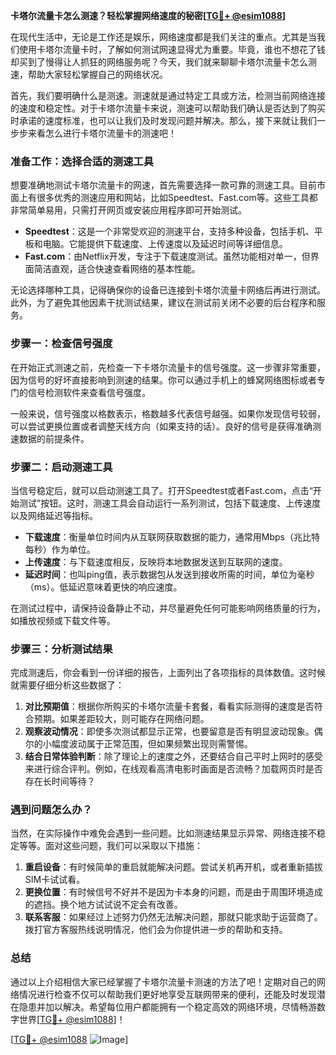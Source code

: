 **卡塔尔流量卡怎么测速？轻松掌握网络速度的秘密[[TG💪+ @esim1088](https://t.me/s/esim1088)]**

在现代生活中，无论是工作还是娱乐，网络速度都是我们关注的重点。尤其是当我们使用卡塔尔流量卡时，了解如何测试网速显得尤为重要。毕竟，谁也不想花了钱却买到了慢得让人抓狂的网络服务呢？今天，我们就来聊聊卡塔尔流量卡怎么测速，帮助大家轻松掌握自己的网络状况。

首先，我们要明确什么是测速。测速就是通过特定工具或方法，检测当前网络连接的速度和稳定性。对于卡塔尔流量卡来说，测速可以帮助我们确认是否达到了购买时承诺的速度标准，也可以让我们及时发现问题并解决。那么，接下来就让我们一步步来看怎么进行卡塔尔流量卡的测速吧！

### **准备工作：选择合适的测速工具**

想要准确地测试卡塔尔流量卡的网速，首先需要选择一款可靠的测速工具。目前市面上有很多优秀的测速应用和网站，比如Speedtest、Fast.com等。这些工具都非常简单易用，只需打开网页或安装应用程序即可开始测试。

- **Speedtest**：这是一个非常受欢迎的测速平台，支持多种设备，包括手机、平板和电脑。它能提供下载速度、上传速度以及延迟时间等详细信息。
- **Fast.com**：由Netflix开发，专注于下载速度测试。虽然功能相对单一，但界面简洁直观，适合快速查看网络的基本性能。

无论选择哪种工具，记得确保你的设备已连接到卡塔尔流量卡网络后再进行测试。此外，为了避免其他因素干扰测试结果，建议在测试前关闭不必要的后台程序和服务。

### **步骤一：检查信号强度**

在开始正式测速之前，先检查一下卡塔尔流量卡的信号强度。这一步骤非常重要，因为信号的好坏直接影响到测速的结果。你可以通过手机上的蜂窝网络图标或者专门的信号检测软件来查看信号强度。

一般来说，信号强度以格数表示，格数越多代表信号越强。如果你发现信号较弱，可以尝试更换位置或者调整天线方向（如果支持的话）。良好的信号是获得准确测速数据的前提条件。

### **步骤二：启动测速工具**

当信号稳定后，就可以启动测速工具了。打开Speedtest或者Fast.com，点击“开始测试”按钮。这时，测速工具会自动运行一系列测试，包括下载速度、上传速度以及网络延迟等指标。

- **下载速度**：衡量单位时间内从互联网获取数据的能力，通常用Mbps（兆比特每秒）作为单位。
- **上传速度**：与下载速度相反，反映将本地数据发送到互联网的速度。
- **延迟时间**：也叫ping值，表示数据包从发送到接收所需的时间，单位为毫秒（ms）。低延迟意味着更快的响应速度。

在测试过程中，请保持设备静止不动，并尽量避免任何可能影响网络质量的行为，如播放视频或下载文件等。

### **步骤三：分析测试结果**

完成测速后，你会看到一份详细的报告，上面列出了各项指标的具体数值。这时候就需要仔细分析这些数据了：

1. **对比预期值**：根据你所购买的卡塔尔流量卡套餐，看看实际测得的速度是否符合预期。如果差距较大，则可能存在网络问题。
2. **观察波动情况**：即使多次测试都显示正常，也要留意是否有明显波动现象。偶尔的小幅度波动属于正常范围，但如果频繁出现则需警惕。
3. **结合日常体验判断**：除了理论上的速度之外，还要结合自己平时上网时的感受来进行综合评判。例如，在线观看高清电影时画面是否流畅？加载网页时是否存在长时间等待？

### **遇到问题怎么办？**

当然，在实际操作中难免会遇到一些问题。比如测速结果显示异常、网络连接不稳定等等。面对这些问题，我们可以采取以下措施：

1. **重启设备**：有时候简单的重启就能解决问题。尝试关机再开机，或者重新插拔SIM卡试试看。
2. **更换位置**：有时候信号不好并不是因为卡本身的问题，而是由于周围环境造成的遮挡。换个地方试试说不定会有改善。
3. **联系客服**：如果经过上述努力仍然无法解决问题，那就只能求助于运营商了。拨打官方客服热线说明情况，他们会为你提供进一步的帮助和支持。

### **总结**

通过以上介绍相信大家已经掌握了卡塔尔流量卡测速的方法了吧！定期对自己的网络情况进行检查不仅可以帮助我们更好地享受互联网带来的便利，还能及时发现潜在隐患并加以解决。希望每位用户都能拥有一个稳定高效的网络环境，尽情畅游数字世界[[TG💪+ @esim1088](https://t.me/s/esim1088)]！

[[TG💪+ @esim1088](https://t.me/s/esim1088) ![Image](https://i.postimg.cc/4NQfJmqS/Snipaste-2025-05-13-00-14-12.png)]